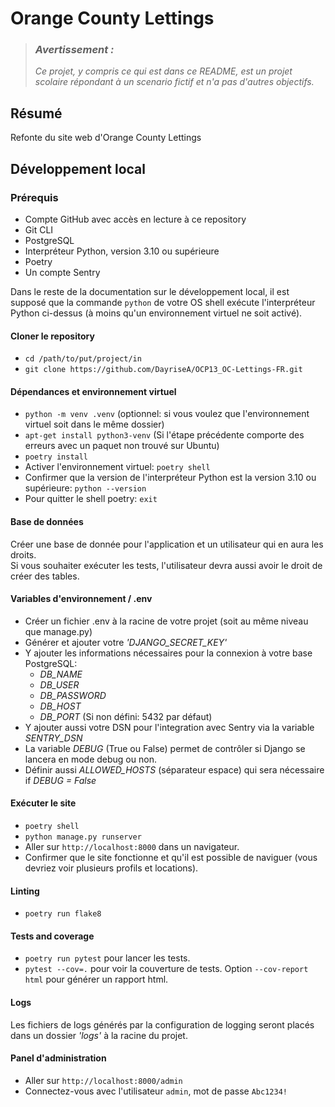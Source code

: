 # Orange County Lettings

> ### ***Avertissement :***
> *Ce projet, y compris ce qui est dans ce README, est un projet scolaire répondant à un scenario 
> fictif et n'a pas d'autres objectifs.*

## Résumé

Refonte du site web d'Orange County Lettings

## Développement local

### Prérequis

- Compte GitHub avec accès en lecture à ce repository
- Git CLI
- PostgreSQL
- Interpréteur Python, version 3.10 ou supérieure
- Poetry
- Un compte Sentry

Dans le reste de la documentation sur le développement local, il est supposé que la commande `python` de votre OS shell exécute l'interpréteur Python ci-dessus (à moins qu'un environnement virtuel ne soit activé).


#### Cloner le repository

- `cd /path/to/put/project/in`
- `git clone https://github.com/DayriseA/OCP13_OC-Lettings-FR.git`

#### Dépendances et environnement virtuel

- `python -m venv .venv` (optionnel: si vous voulez que l'environnement virtuel soit dans le même dossier)
- `apt-get install python3-venv` (Si l'étape précédente comporte des erreurs avec un paquet non trouvé sur Ubuntu)
- `poetry install`
- Activer l'environnement virtuel: `poetry shell`
- Confirmer que la version de l'interpréteur Python est la version 3.10 ou supérieure: `python --version`
- Pour quitter le shell poetry: `exit`

#### Base de données

Créer une base de donnée pour l'application et un utilisateur qui en aura les droits.  
Si vous souhaiter exécuter les tests, l'utilisateur devra aussi avoir le droit de créer des tables.

#### Variables d'environnement / .env

- Créer un fichier .env à la racine de votre projet (soit au même niveau que manage.py)
- Générer et ajouter votre *'DJANGO_SECRET_KEY'*
- Y ajouter les informations nécessaires pour la connexion à votre base PostgreSQL:
  * *DB_NAME*
  * *DB_USER*
  * *DB_PASSWORD*
  * *DB_HOST*
  * *DB_PORT* (Si non défini: 5432 par défaut)
- Y ajouter aussi votre DSN pour l'integration avec Sentry via la variable *SENTRY_DSN*
- La variable *DEBUG* (True ou False) permet de contrôler si Django se lancera en mode debug ou non.
- Définir aussi *ALLOWED_HOSTS* (séparateur espace) qui sera nécessaire if *DEBUG = False*

#### Exécuter le site

- `poetry shell`
- `python manage.py runserver`
- Aller sur `http://localhost:8000` dans un navigateur.
- Confirmer que le site fonctionne et qu'il est possible de naviguer (vous devriez voir plusieurs profils et locations).

#### Linting

- `poetry run flake8`

#### Tests and coverage

- `poetry run pytest` pour lancer les tests.
- `pytest --cov=.` pour voir la couverture de tests. Option `--cov-report html` pour générer un rapport html.

#### Logs

Les fichiers de logs générés par la configuration de logging seront placés dans un dossier *'logs'* 
à la racine du projet.

#### Panel d'administration

- Aller sur `http://localhost:8000/admin`
- Connectez-vous avec l'utilisateur `admin`, mot de passe `Abc1234!`

